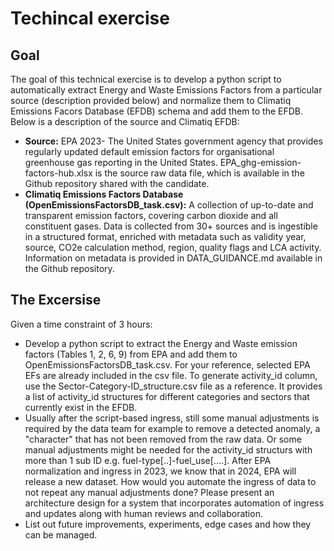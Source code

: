 # Techincal exercise

## Goal

The goal of this technical exercise is to develop a python script to automatically extract Energy and Waste Emissions Factors from a particular source (description provided below) and normalize them to Climatiq Emissions Facors Database (EFDB) schema and add them to the EFDB. Below is a description of the source and Climatiq EFDB:

- **Source:** EPA 2023- The United States government agency that provides regularly updated default emission factors for organisational greenhouse gas reporting in the United States. EPA_ghg-emission-factors-hub.xlsx is the source raw data file, which is available in the Github repository shared with the candidate.
- **Climatiq Emissions Factors Database (OpenEmissionsFactorsDB_task.csv):** A collection of up-to-date and transparent emission factors, covering carbon dioxide and all constituent gases. Data is collected from 30+ sources and is ingestible in a structured format, enriched with metadata such as validity year, source, CO2e calculation method, region, quality flags and LCA activity. Information on metadata is provided in DATA_GUIDANCE.md available in the Github repository. 

## The Excersise 

Given a time constraint of 3 hours:
- Develop a python script to extract the Energy and Waste emission factors (Tables 1, 2, 6, 9) from EPA and add them to OpenEmissionsFactorsDB_task.csv. For your reference, selected EPA EFs are already included in the csv file. To generate activity_id column, use the Sector-Category-ID_structure.csv file as a reference. It provides a list of activity_id structures for different categories and sectors that currently exist in the EFDB.
- Usually after the script-based ingress, still some manual adjustments is required by the data team for example to remove a detected anomaly, a "character" that has not been removed from the raw data. Or some manual adjustments might be needed for the activity_id structurs with more than 1 sub ID e.g.  fuel-type[..]-fuel_use[....].  After EPA normalization and ingress in 2023, we know that in 2024, EPA will release a new dataset. How would you automate the ingress of data to not repeat any manual adjustments done? Please present an architecture design for a system that incorporates automation of ingress and updates along with human reviews and collaboration.   
- List out future improvements, experiments, edge cases and how they can be managed.
